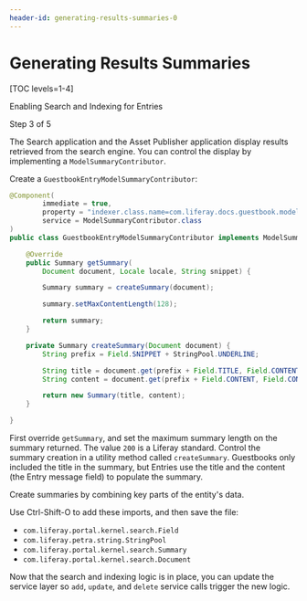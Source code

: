 ```yaml
---
header-id: generating-results-summaries-0
---
```


# Generating Results Summaries

[TOC levels=1-4]

<div class="learn-path-step row">
    <p id="stepTitle">Enabling Search and Indexing for Entries</p><p>Step 3 of 5</p>
</div>

The Search application and the Asset Publisher application display results
retrieved from the search engine. You can control the display by implementing
a `ModelSummaryContributor`.

Create a `GuestbookEntryModelSummaryContributor`:

```java
@Component(
        immediate = true,
        property = "indexer.class.name=com.liferay.docs.guestbook.model.GuestbookEntry",
        service = ModelSummaryContributor.class
)
public class GuestbookEntryModelSummaryContributor implements ModelSummaryContributor {

    @Override
    public Summary getSummary(
        Document document, Locale locale, String snippet) {

        Summary summary = createSummary(document);

        summary.setMaxContentLength(128);

        return summary;
    }

    private Summary createSummary(Document document) {
        String prefix = Field.SNIPPET + StringPool.UNDERLINE;

        String title = document.get(prefix + Field.TITLE, Field.CONTENT);
        String content = document.get(prefix + Field.CONTENT, Field.CONTENT);

        return new Summary(title, content);
    }

}
```

First override `getSummary`, and set the maximum summary length on the summary
returned. The value `200` is a Liferay standard. Control the summary creation
in a utility method called `createSummary`. Guestbooks only included the title
in the summary, but Entries use the title and the content (the Entry message
field) to populate the summary.

Create summaries by combining key parts of the entity's data.

Use Ctrl-Shift-O to add these imports, and then save the file: 

- `com.liferay.portal.kernel.search.Field`
- `com.liferay.petra.string.StringPool`
- `com.liferay.portal.kernel.search.Summary`
- `com.liferay.portal.kernel.search.Document`

Now that the search and indexing logic is in place, you can update the service
layer so `add`, `update`, and `delete` service calls trigger the new logic.
